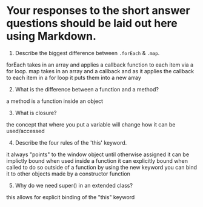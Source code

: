 # Your responses to the short answer questions should be laid out here using Markdown.
1. Describe the biggest difference between `.forEach` & `.map`.

forEach takes in an array and applies a callback function to each item via a for loop. map takes in an array and a callback and as it applies the callback to each item in a for loop it puts them into a new array


2. What is the difference between a function and a method?

a method is a function inside an object

3. What is closure?

the concept that where you put a variable will change how it can be used/accessed 

4. Describe the four rules of the 'this' keyword.

it always "points" to the window object until otherwise assigned
it can be implictly bound when used inside a function
it can explicitly bound when called to do so outside of a function
by using the new keyword you can bind it to other objects made by a constructor function

5. Why do we need super() in an extended class?

this allows for explicit binding of the "this" keyword

